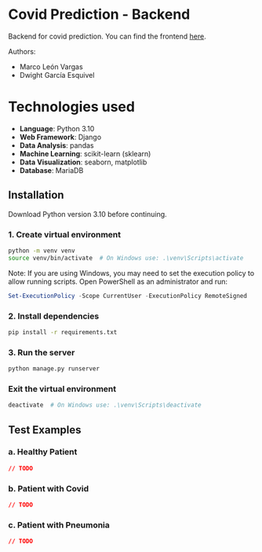 # Covid Prediction - Backend

Backend for covid prediction. You can find the frontend [here](https://github.com/mtlv99/covid-app).

Authors:
- Marco León Vargas
- Dwight García Esquivel

# Technologies used
- **Language**: Python 3.10
- **Web Framework**: Django
- **Data Analysis**: pandas
- **Machine Learning**: scikit-learn (sklearn)
- **Data Visualization**: seaborn, matplotlib
- **Database**: MariaDB

## Installation

Download Python version 3.10 before continuing.

### 1. Create virtual environment

```bash
python -m venv venv
source venv/bin/activate  # On Windows use: .\venv\Scripts\activate
```

Note: If you are using Windows, you may need to set the execution policy to allow running scripts. Open PowerShell as an administrator and run:

```powershell
Set-ExecutionPolicy -Scope CurrentUser -ExecutionPolicy RemoteSigned
```

### 2. Install dependencies

```bash
pip install -r requirements.txt
```

### 3. Run the server

```bash
python manage.py runserver
```


### Exit the virtual environment

```bash
deactivate  # On Windows use: .\venv\Scripts\deactivate
```


## Test Examples

### a. Healthy Patient

```json
// TODO
```

### b. Patient with Covid

```json
// TODO
```

### c. Patient with Pneumonia

```json
// TODO
```